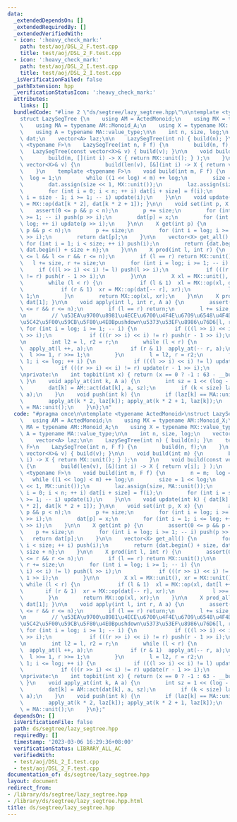 ```yaml
---
data:
  _extendedDependsOn: []
  _extendedRequiredBy: []
  _extendedVerifiedWith:
  - icon: ':heavy_check_mark:'
    path: test/aoj/DSL_2_F.test.cpp
    title: test/aoj/DSL_2_F.test.cpp
  - icon: ':heavy_check_mark:'
    path: test/aoj/DSL_2_I.test.cpp
    title: test/aoj/DSL_2_I.test.cpp
  _isVerificationFailed: false
  _pathExtension: hpp
  _verificationStatusIcon: ':heavy_check_mark:'
  attributes:
    links: []
  bundledCode: "#line 2 \"ds/segtree/lazy_segtree.hpp\"\n\ntemplate <typename ActedMonoid>\n\
    struct LazySegTree {\n    using AM = ActedMonoid;\n    using MX = typename AM::Monoid_X;\n\
    \    using MA = typename AM::Monoid_A;\n    using X = typename MX::value_type;\n\
    \    using A = typename MA::value_type;\n\n    int n, size, log;\n    vector<X>\
    \ dat;\n    vector<A> laz;\n\n    LazySegTree(int n) { build(n); }\n    template\
    \ <typename F>\n    LazySegTree(int n, F f) {\n        build(n, f);\n    }\n \
    \   LazySegTree(const vector<X>& v) { build(v); }\n\n    void build(int m) {\n\
    \        build(m, [](int i) -> X { return MX::unit(); } );\n    }\n    void build(const\
    \ vector<X>& v) {\n        build(len(v), [&](int i) -> X { return v[i]; } );\n\
    \    }\n    template <typename F>\n    void build(int m, F f) {\n        n = m;\
    \  log = 1;\n        while ((1 << log) < m) ++ log;\n        size = 1 << log;\n\
    \        dat.assign(size << 1, MX::unit());\n        laz.assign(size, MA::unit());\n\
    \        for (int i = 0; i < n; ++ i) dat[i + size] = f(i);\n        for (int\
    \ i = size - 1; i >= 1; -- i) update(i);\n    }\n\n    void update(int k) { dat[k]\
    \ = MX::op(dat[k * 2], dat[k * 2 + 1]); }\n\n    void set(int p, X x) {\n    \
    \    assert(0 <= p && p < n);\n        p += size;\n        for (int i = log; i\
    \ >= 1; -- i) push(p >> i);\n        dat[p] = x;\n        for (int i = 1; i <=\
    \ log; ++ i) update(p >> i);\n    }\n\n    X get(int p) {\n        assert(0 <=\
    \ p && p < n);\n        p += size;\n        for (int i = log; i >= 1; -- i) push(p\
    \ >> i);\n        return dat[p];\n    }\n\n    vector<X> get_all() {\n       \
    \ for (int i = 1; i < size; ++ i) push(i);\n        return {dat.begin() + size,\
    \ dat.begin() + size + n};\n    }\n\n    X prod(int l, int r) {\n        assert(0\
    \ <= l && l <= r && r <= n);\n        if (l == r) return MX::unit();\n\n     \
    \   l += size, r += size;\n        for (int i = log; i >= 1; -- i) {\n       \
    \     if (((l >> i) << i) != l) push(l >> i);\n            if (((r >> i) << i)\
    \ != r) push(r - 1 >> i);\n        }\n\n        X xl = MX::unit(), xr = MX::unit();\n\
    \        while (l < r) {\n            if (l & 1)  xl = MX::op(xl, dat[l ++]);\n\
    \            if (r & 1)  xr = MX::op(dat[-- r], xr);\n            l >>= 1, r >>=\
    \ 1;\n        }\n        return MX::op(xl, xr);\n    }\n\n    X prod_all() { return\
    \ dat[1]; }\n\n    void apply(int l, int r, A a) {\n        assert(0 <= l && l\
    \ <= r && r <= n);\n        if (l == r) return;\n        l += size, r += size;\n\
    \n        // \u53EA\u9700\u8981\u4ECE\u6700\u4F4E\u6709\u6548\u4F4D\u90A3\u4E00\
    \u5C42\u5F00\u59CB\u5F80\u4E0Bpushdown\u5373\u53EF\u8986\u76D6[l, r)\n       \
    \ for (int i = log; i >= 1; -- i) {\n            if (((l >> i) << i) != l) push(l\
    \ >> i);\n            if (((r >> i) << i) != r) push(r - 1 >> i);\n        }\n\
    \n        int l2 = l, r2 = r;\n        while (l < r) {\n            if (l & 1)\
    \  apply_at(l ++, a);\n            if (r & 1)  apply_at(-- r, a);\n          \
    \  l >>= 1, r >>= 1;\n        }\n        l = l2, r = r2;\n        for (int i =\
    \ 1; i <= log; ++ i) {\n            if (((l >> i) << i) != l) update(l >> i);\n\
    \            if (((r >> i) << i) != r) update(r - 1 >> i);\n        }\n    }\n\
    \nprivate:\n    int topbit(int x) { return (x == 0 ? -1 : 63 - __builtin_clzll(x));\
    \ }\n    void apply_at(int k, A a) {\n        int sz = 1 << (log - topbit(k));\n\
    \        dat[k] = AM::act(dat[k], a, sz);\n        if (k < size) laz[k] = MA::op(laz[k],\
    \ a);\n    }\n    void push(int k) {\n        if (laz[k] == MA::unit()) return;\n\
    \        apply_at(k * 2, laz[k]); apply_at(k * 2 + 1, laz[k]);\n        laz[k]\
    \ = MA::unit();\n    }\n};\n"
  code: "#pragma once\n\ntemplate <typename ActedMonoid>\nstruct LazySegTree {\n \
    \   using AM = ActedMonoid;\n    using MX = typename AM::Monoid_X;\n    using\
    \ MA = typename AM::Monoid_A;\n    using X = typename MX::value_type;\n    using\
    \ A = typename MA::value_type;\n\n    int n, size, log;\n    vector<X> dat;\n\
    \    vector<A> laz;\n\n    LazySegTree(int n) { build(n); }\n    template <typename\
    \ F>\n    LazySegTree(int n, F f) {\n        build(n, f);\n    }\n    LazySegTree(const\
    \ vector<X>& v) { build(v); }\n\n    void build(int m) {\n        build(m, [](int\
    \ i) -> X { return MX::unit(); } );\n    }\n    void build(const vector<X>& v)\
    \ {\n        build(len(v), [&](int i) -> X { return v[i]; } );\n    }\n    template\
    \ <typename F>\n    void build(int m, F f) {\n        n = m;  log = 1;\n     \
    \   while ((1 << log) < m) ++ log;\n        size = 1 << log;\n        dat.assign(size\
    \ << 1, MX::unit());\n        laz.assign(size, MA::unit());\n        for (int\
    \ i = 0; i < n; ++ i) dat[i + size] = f(i);\n        for (int i = size - 1; i\
    \ >= 1; -- i) update(i);\n    }\n\n    void update(int k) { dat[k] = MX::op(dat[k\
    \ * 2], dat[k * 2 + 1]); }\n\n    void set(int p, X x) {\n        assert(0 <=\
    \ p && p < n);\n        p += size;\n        for (int i = log; i >= 1; -- i) push(p\
    \ >> i);\n        dat[p] = x;\n        for (int i = 1; i <= log; ++ i) update(p\
    \ >> i);\n    }\n\n    X get(int p) {\n        assert(0 <= p && p < n);\n    \
    \    p += size;\n        for (int i = log; i >= 1; -- i) push(p >> i);\n     \
    \   return dat[p];\n    }\n\n    vector<X> get_all() {\n        for (int i = 1;\
    \ i < size; ++ i) push(i);\n        return {dat.begin() + size, dat.begin() +\
    \ size + n};\n    }\n\n    X prod(int l, int r) {\n        assert(0 <= l && l\
    \ <= r && r <= n);\n        if (l == r) return MX::unit();\n\n        l += size,\
    \ r += size;\n        for (int i = log; i >= 1; -- i) {\n            if (((l >>\
    \ i) << i) != l) push(l >> i);\n            if (((r >> i) << i) != r) push(r -\
    \ 1 >> i);\n        }\n\n        X xl = MX::unit(), xr = MX::unit();\n       \
    \ while (l < r) {\n            if (l & 1)  xl = MX::op(xl, dat[l ++]);\n     \
    \       if (r & 1)  xr = MX::op(dat[-- r], xr);\n            l >>= 1, r >>= 1;\n\
    \        }\n        return MX::op(xl, xr);\n    }\n\n    X prod_all() { return\
    \ dat[1]; }\n\n    void apply(int l, int r, A a) {\n        assert(0 <= l && l\
    \ <= r && r <= n);\n        if (l == r) return;\n        l += size, r += size;\n\
    \n        // \u53EA\u9700\u8981\u4ECE\u6700\u4F4E\u6709\u6548\u4F4D\u90A3\u4E00\
    \u5C42\u5F00\u59CB\u5F80\u4E0Bpushdown\u5373\u53EF\u8986\u76D6[l, r)\n       \
    \ for (int i = log; i >= 1; -- i) {\n            if (((l >> i) << i) != l) push(l\
    \ >> i);\n            if (((r >> i) << i) != r) push(r - 1 >> i);\n        }\n\
    \n        int l2 = l, r2 = r;\n        while (l < r) {\n            if (l & 1)\
    \  apply_at(l ++, a);\n            if (r & 1)  apply_at(-- r, a);\n          \
    \  l >>= 1, r >>= 1;\n        }\n        l = l2, r = r2;\n        for (int i =\
    \ 1; i <= log; ++ i) {\n            if (((l >> i) << i) != l) update(l >> i);\n\
    \            if (((r >> i) << i) != r) update(r - 1 >> i);\n        }\n    }\n\
    \nprivate:\n    int topbit(int x) { return (x == 0 ? -1 : 63 - __builtin_clzll(x));\
    \ }\n    void apply_at(int k, A a) {\n        int sz = 1 << (log - topbit(k));\n\
    \        dat[k] = AM::act(dat[k], a, sz);\n        if (k < size) laz[k] = MA::op(laz[k],\
    \ a);\n    }\n    void push(int k) {\n        if (laz[k] == MA::unit()) return;\n\
    \        apply_at(k * 2, laz[k]); apply_at(k * 2 + 1, laz[k]);\n        laz[k]\
    \ = MA::unit();\n    }\n};"
  dependsOn: []
  isVerificationFile: false
  path: ds/segtree/lazy_segtree.hpp
  requiredBy: []
  timestamp: '2023-03-06 16:29:36+08:00'
  verificationStatus: LIBRARY_ALL_AC
  verifiedWith:
  - test/aoj/DSL_2_I.test.cpp
  - test/aoj/DSL_2_F.test.cpp
documentation_of: ds/segtree/lazy_segtree.hpp
layout: document
redirect_from:
- /library/ds/segtree/lazy_segtree.hpp
- /library/ds/segtree/lazy_segtree.hpp.html
title: ds/segtree/lazy_segtree.hpp
---
```

